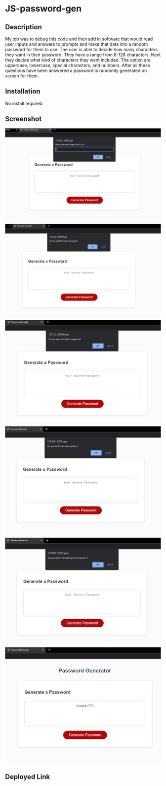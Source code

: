 # JS-password-gen

## Description
My job was to debug this code and then add in software that would read user inputs and answers to prompts and make that data into a random password for them to use. 
The user is able to decide how many characters they want in their password. They have a range from 8-128 characters. Next they decide what kind of characters they want included.
The option are uppercase, lowercase, special characters, and numbers. After all these questions have been answered a password is randomly generated on screen for them.

## Installation
No install required

## Screenshot
![](./screenshots/password.1.PNG)
![](./screenshots/password.2.PNG)
![](./screenshots/password.3.PNG)
![](./screenshots/password.4.PNG)
![](./screenshots/password.5.PNG)
![](./screenshots/password.6.PNG)

## Deployed Link

